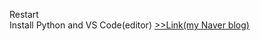 Restart  
Install Python and VS Code(editor) [>>Link(my Naver blog)](https://blog.naver.com/cuberisu/223010974233)  

